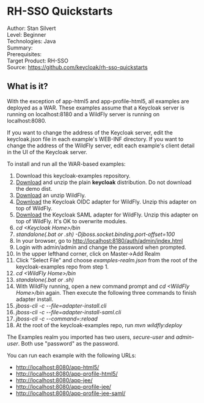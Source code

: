# RH-SSO Quickstarts

Author: Stan Silvert  
Level: Beginner  
Technologies: Java  
Summary:   
Prerequisites:  
Target Product: RH-SSO  
Source: <https://github.com/keycloak/rh-sso-quickstarts>  

What is it?
-----------

With the exception of app-html5 and app-profile-html5, all examples are deployed as a WAR.  These examples assume that a Keycloak server is running on localhost:8180 and a WildFly server is running on localhost:8080.

If you want to change the address of the Keycloak server, edit the keycloak.json file in each example's WEB-INF directory.
If you want to change the address of the WildFly server, edit each example's client detail in the UI of the Keycloak server.

To install and run all the WAR-based examples:

1. Download this keycloak-examples repository.
2. [Download](http://keycloak.jboss.org/keycloak/downloads.html) and unzip the plain **keycloak** distribution.  Do not download the demo dist.
3. [Download](http://wildfly.org/downloads/) an unzip WildFly.
4. [Download](http://keycloak.jboss.org/keycloak/downloads.html?dir=0%3Dadapters/keycloak-oidc%3B) the Keycloak OIDC adapter for WildFly.  Unzip this adapter on top of WildFly.
5. [Download](http://keycloak.jboss.org/keycloak/downloads.html?dir=0%3Dadapters/saml%3B) the Keycloak SAML adapter for WildFly.  Unzip this adapter on top of WildFly.  It's OK to overwrite modules.
6. *cd &lt;Keycloak Home&gt;/bin*
7. *standalone(.bat or .sh) -Djboss.socket.binding.port-offset=100*
8. In your browser, go to <http://localhost:8180/auth/admin/index.html>
9. Login with admin/admin and change the password when prompted.
10. In the upper lefthand corner, click on Master->Add Realm
11. Click "Select File" and choose *examples-realm.json* from the root of the keycloak-examples repo from step 1.
12. *cd &lt;WildFly Home&gt;/bin*
13. *standalone(.bat or .sh)*
14. With WildFly running, open a new command prompt and *cd &lt;WildFly Home&gt;/bin* again.  Then execute the following three commands to finish adapter install.
15. *jboss-cli -c --file=adapter-install.cli*
16. *jboss-cli -c --file=adapter-install-saml.cli*
17. *jboss-cli -c --command=:reload*
18. At the root of the keycloak-examples repo, run *mvn wildfly:deploy*

The Examples realm you imported has two users, *secure-user* and *admin-user*.  Both use "password" as the password.

You can run each example with the following URLs:

* <http://localhost:8080/app-html5/>
* <http://localhost:8080/app-profile-html5/>
* <http://localhost:8080/app-jee/>
* <http://localhost:8080/app-profile-jee/>
* <http://localhost:8080/app-profile-jee-saml/>

